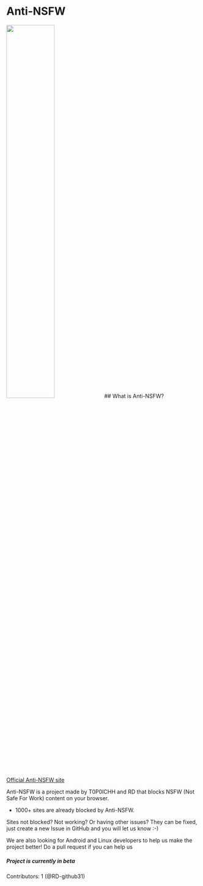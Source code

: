 # Anti-NSFW
<img src="antinsfw.png" width="50%">
## What is Anti-NSFW?

<p><a href="https://ant1nsfw.github.io" class="btn" target="_blank">Official Anti-NSFW site</a></p>

Anti-NSFW is a project made by T0P0ICHH and RD that blocks NSFW (Not Safe For Work) content on your browser.
- 1000+ sites are already blocked by Anti-NSFW.

Sites not blocked? Not working? Or having other issues? They can be fixed, just create a new Issue in GitHub and you will let us know :-)
<p>We are also looking for Android and Linux developers to help us make the project better! Do a pull request if you can help us</p>

##### Project is currently in beta

Contributors: 1 (@RD-github31)
